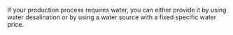 If your production process requires water, you can either provide it by using water desalination or by using a water source with a fixed specific water price.
